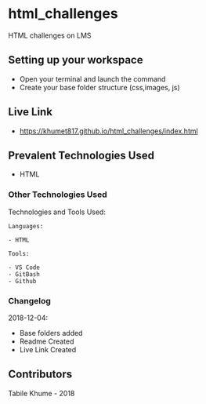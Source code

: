 # html_challenges
HTML challenges on LMS
## Setting up your workspace

- Open your terminal and launch the command 
- Create your base folder structure (css,images, js)

## Live Link
- https://khumet817.github.io/html_challenges/index.html

## Prevalent Technologies Used

 - HTML
 

### Other Technologies Used

Technologies and Tools Used:

```
Languages:

- HTML

```
```
Tools:

- VS Code
- GitBash
- Github

```

### Changelog

2018-12-04:
- Base folders added
- Readme Created
- Live Link Created

## Contributors

Tabile Khume - 2018